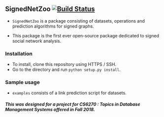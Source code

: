 ## SignedNetZoo [![Build Status](https://travis-ci.org/vishwakftw/SignedNetZoo.svg?branch=master)](https://travis-ci.org/vishwakftw/SignedNetZoo)

+ `SignedNetZoo` is a package consisting of datasets, operations and prediction algorithms for signed graphs.

+ This package is the first ever open-source package dedicated to signed social network analysis.

### Installation

+ To install, clone this repository using HTTPS / SSH.
+ Go to the directory and run `python setup.py install`.

### Sample usage

+ `examples` consists of a link prediction script for datasets.

##### This was designed for a project for CS6270 : Topics in Database Management Systems offered in Fall 2018.
